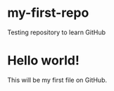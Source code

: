 # my-first-repo
Testing repository to learn GitHub

# Hello world!
This will be my first file on GitHub.